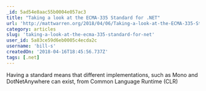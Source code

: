 ```yaml
---
_id: 5ad54e8aac55b0004e057ac3
title: "Taking a look at the ECMA-335 Standard for .NET"
url: 'http://mattwarren.org/2018/04/06/Taking-a-look-at-the-ECMA-335-Standard-for-.NET/'
category: articles
slug: 'taking-a-look-at-the-ecma-335-standard-for-net'
user_id: 5a83ce59d6eb0005c4ecda2c
username: 'bill-s'
createdOn: '2018-04-16T18:45:56.737Z'
tags: [.net]
---
```


Having a standard means that different implementations, such as Mono and DotNetAnywhere can exist, from Common Language Runtime (CLR)
